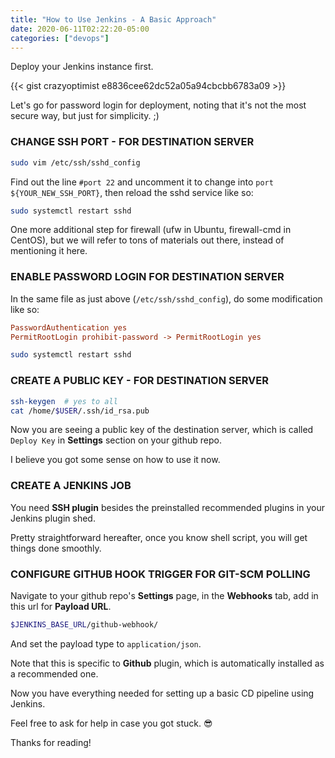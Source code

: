 ```yaml
---
title: "How to Use Jenkins - A Basic Approach"
date: 2020-06-11T02:22:20-05:00
categories: ["devops"]
---
```


Deploy your Jenkins instance first.

{{< gist crazyoptimist e8836cee62dc52a05a94cbcbb6783a09 >}}

Let's go for  password login for deployment, noting that it's not the most secure way, but just for simplicity. ;)

### CHANGE SSH PORT - FOR DESTINATION SERVER

```bash
sudo vim /etc/ssh/sshd_config
```

Find out the line `#port 22` and uncomment it to change into `port ${YOUR_NEW_SSH_PORT}`, then reload the sshd service like so:

```bash
sudo systemctl restart sshd
```

One more additional step for firewall (ufw in Ubuntu, firewall-cmd in CentOS), but we will refer to tons of materials out there, instead of mentioning it here.

### ENABLE PASSWORD LOGIN FOR DESTINATION SERVER

In the same file as just above (`/etc/ssh/sshd_config`), do some modification like so:

```ini
PasswordAuthentication yes
PermitRootLogin prohibit-password -> PermitRootLogin yes
```

```bash
sudo systemctl restart sshd
```

### CREATE A PUBLIC KEY - FOR DESTINATION SERVER

```bash
ssh-keygen  # yes to all
cat /home/$USER/.ssh/id_rsa.pub
```

Now you are seeing a public key of the destination server, which is called `Deploy Key` in **Settings** section on your github repo.

I believe you got some sense on how to use it now.

### CREATE A JENKINS JOB

You need **SSH plugin** besides the preinstalled recommended plugins in your Jenkins plugin shed.

Pretty straightforward hereafter, once you know shell script, you will get things done smoothly.

### CONFIGURE GITHUB HOOK TRIGGER FOR GIT-SCM POLLING

Navigate to your github repo's **Settings** page, in the **Webhooks** tab, add in this url for **Payload URL**.

```bash
$JENKINS_BASE_URL/github-webhook/
```

And set the payload type to `application/json`.

Note that this is specific to **Github** plugin, which is automatically installed as a recommended one.

Now you have everything needed for setting up a basic CD pipeline using Jenkins.

Feel free to ask for help in case you got stuck. 😎

Thanks for reading!
